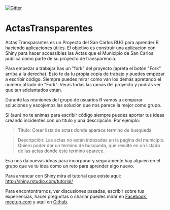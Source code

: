 [![Gitter](https://img.shields.io/gitter/room/nwjs/nw.js.svg)](https://gitter.im/SanCarlos-RUG)

# ActasTransparentes

Actas Transparantes es un Proyecto del San Carlos RUG para aprender R haciendo
aplicaciones útiles. El objetivo es construir una aplicacion con Shiny para
hacer accessibles las Actas que el Municipio de San Carlos publica como parte
de su proyecto de transparencia.

Para empezar a trabajar has un "fork" del proyecto (apreta el botón "Fork"
arriba a la derecha). Esto te da tu propia copia de trabajo y puedes empezar a
escribir código. Siempre puedes mirar como van los demás apretando el numero al
lado de "Fork". Verás todas las ramas del proyecto y podrás ver que tan
adelantados están.

Durante las reuniones del grupo de usuarios R vamos a comparar soluciones y
escojemos las solución que nos parece la mejor como grupo.

Si (aun) no te animas para escribir código siempre puedes aportar tus ideas
creando incidentes con un titulo y una descripción. Por ejemplo:

> Titulo: Crear lista de actas donde aparace termino de busqueda

> Descripción: Las actas no están indexadas en la página del municipio. Quiero
> poder dar un termino de busqueda, que resulte en un listado de las actas
> donde este termino aparece.

Eso nos da nuevas ideas para incorporar y seguramente hay alguien en el grupo
que ve tu idea como un reto para aprender algo nuevo.

Para arrancar con Shiny mira el tutorial que existe aqui: http://shiny.rstudio.com/tutorial/

Para encontontrarnos, ver discusiones pasadas, escribir sobre tus experiencias, hacer preguntas
o charlar puedes mirar en [Facebook](https://www.facebook.com/groups/SanCarlosRUG),
[meetup.com](http://www.meetup.com/es-ES/San-Carlos-R-User-Group/) y aqui 
en [Github](http://sancarlos-rug.github.io/).
